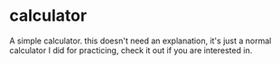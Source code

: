 # calculator
A simple calculator.
this doesn't need an explanation, it's just a normal calculator I did for practicing, check it out if you are interested in.
